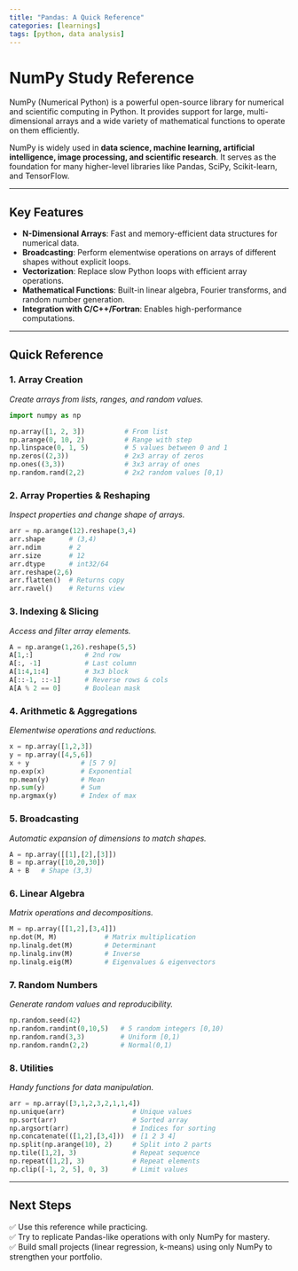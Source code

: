 ```yaml
---
title: "Pandas: A Quick Reference"
categories: [learnings]
tags: [python, data analysis]
---
```


# NumPy Study Reference

NumPy (Numerical Python) is a powerful open-source library for numerical and scientific computing in Python. It provides support for large, multi-dimensional arrays and a wide variety of mathematical functions to operate on them efficiently.

NumPy is widely used in **data science, machine learning, artificial intelligence, image processing, and scientific research**. It serves as the foundation for many higher-level libraries like Pandas, SciPy, Scikit-learn, and TensorFlow.

---

## Key Features
- **N-Dimensional Arrays**: Fast and memory-efficient data structures for numerical data.
- **Broadcasting**: Perform elementwise operations on arrays of different shapes without explicit loops.
- **Vectorization**: Replace slow Python loops with efficient array operations.
- **Mathematical Functions**: Built-in linear algebra, Fourier transforms, and random number generation.
- **Integration with C/C++/Fortran**: Enables high-performance computations.

---

## Quick Reference

### 1. Array Creation
*Create arrays from lists, ranges, and random values.*
```python
import numpy as np

np.array([1, 2, 3])          # From list
np.arange(0, 10, 2)          # Range with step
np.linspace(0, 1, 5)         # 5 values between 0 and 1
np.zeros((2,3))              # 2x3 array of zeros
np.ones((3,3))               # 3x3 array of ones
np.random.rand(2,2)          # 2x2 random values [0,1)
```

### 2. Array Properties & Reshaping
*Inspect properties and change shape of arrays.*
```python
arr = np.arange(12).reshape(3,4)
arr.shape      # (3,4)
arr.ndim       # 2
arr.size       # 12
arr.dtype      # int32/64
arr.reshape(2,6)
arr.flatten()  # Returns copy
arr.ravel()    # Returns view
```

### 3. Indexing & Slicing
*Access and filter array elements.*
```python
A = np.arange(1,26).reshape(5,5)
A[1,:]             # 2nd row
A[:, -1]           # Last column
A[1:4,1:4]         # 3x3 block
A[::-1, ::-1]      # Reverse rows & cols
A[A % 2 == 0]      # Boolean mask
```

### 4. Arithmetic & Aggregations
*Elementwise operations and reductions.*
```python
x = np.array([1,2,3])
y = np.array([4,5,6])
x + y             # [5 7 9]
np.exp(x)         # Exponential
np.mean(y)        # Mean
np.sum(y)         # Sum
np.argmax(y)      # Index of max
```

### 5. Broadcasting
*Automatic expansion of dimensions to match shapes.*
```python
A = np.array([[1],[2],[3]])
B = np.array([10,20,30])
A + B   # Shape (3,3)
```

### 6. Linear Algebra
*Matrix operations and decompositions.*
```python
M = np.array([[1,2],[3,4]])
np.dot(M, M)            # Matrix multiplication
np.linalg.det(M)        # Determinant
np.linalg.inv(M)        # Inverse
np.linalg.eig(M)        # Eigenvalues & eigenvectors
```

### 7. Random Numbers
*Generate random values and reproducibility.*
```python
np.random.seed(42)
np.random.randint(0,10,5)   # 5 random integers [0,10)
np.random.rand(3,3)         # Uniform [0,1)
np.random.randn(2,2)        # Normal(0,1)
```

### 8. Utilities
*Handy functions for data manipulation.*
```python
arr = np.array([3,1,2,3,2,1,1,4])
np.unique(arr)                 # Unique values
np.sort(arr)                   # Sorted array
np.argsort(arr)                # Indices for sorting
np.concatenate(([1,2],[3,4]))  # [1 2 3 4]
np.split(np.arange(10), 2)     # Split into 2 parts
np.tile([1,2], 3)              # Repeat sequence
np.repeat([1,2], 3)            # Repeat elements
np.clip([-1, 2, 5], 0, 3)      # Limit values
```

---

## Next Steps
✅ Use this reference while practicing.  
✅ Try to replicate Pandas-like operations with only NumPy for mastery.  
✅ Build small projects (linear regression, k-means) using only NumPy to strengthen your portfolio.

